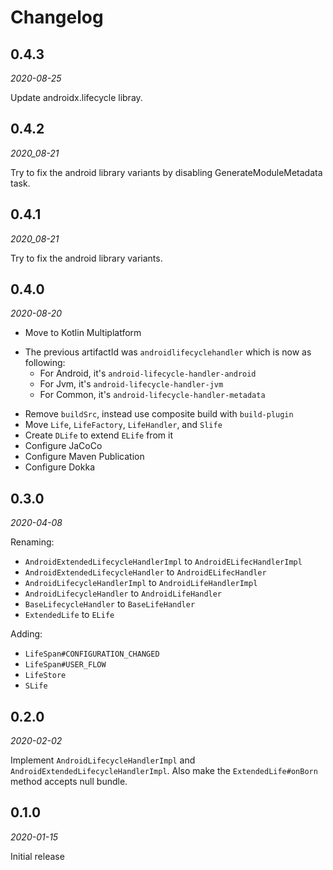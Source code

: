 Changelog
=========

0.4.3
-----

_2020-08-25_

Update androidx.lifecycle libray.

0.4.2
-----

_2020_08-21_

Try to fix the android library variants by disabling GenerateModuleMetadata task.

0.4.1
-----

_2020_08-21_

Try to fix the android library variants.

0.4.0
-----

_2020-08-20_

 - Move to Kotlin Multiplatform
  + The previous artifactId was `androidlifecyclehandler` which is now as following:
     * For Android, it's `android-lifecycle-handler-android`
     * For Jvm, it's `android-lifecycle-handler-jvm`
     * For Common, it's `android-lifecycle-handler-metadata`
 - Remove `buildSrc`, instead use composite build with `build-plugin`
 - Move `Life`, `LifeFactory`, `LifeHandler`, and `Slife`
 - Create `DLife` to extend `ELife` from it
 - Configure JaCoCo
 - Configure Maven Publication
 - Configure Dokka


0.3.0
-----

_2020-04-08_

Renaming:
 - `AndroidExtendedLifecycleHandlerImpl` to `AndroidELifecHandlerImpl`
 - `AndroidExtendedLifecycleHandler` to `AndroidELifecHandler`
 - `AndroidLifecycleHandlerImpl` to `AndroidLifeHandlerImpl`
 - `AndroidLifecycleHandler` to `AndroidLifeHandler`
 - `BaseLifecycleHandler` to `BaseLifeHandler`
 - `ExtendedLife` to `ELife`

Adding:
 - `LifeSpan#CONFIGURATION_CHANGED`
 - `LifeSpan#USER_FLOW`
 - `LifeStore`
 - `SLife`

0.2.0
-----

_2020-02-02_

Implement `AndroidLifecycleHandlerImpl` and `AndroidExtendedLifecycleHandlerImpl`. Also make the 
`ExtendedLife#onBorn` method accepts null bundle. 

0.1.0
-----

_2020-01-15_

Initial release 
